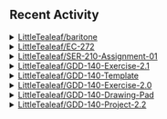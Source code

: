 <h2>Recent Activity</h2>
<details><summary><a href="https://www.github.com/LittleTealeaf/baritone">LittleTealeaf/baritone</a></summary><ul><li><a href="https://www.github.com/LittleTealeaf/baritone/commit/de67ae1b97eb3d3dd6631d41ae35f9461290cbca">#de67ae1</a> Cleanup Code</li><li><a href="https://www.github.com/LittleTealeaf/baritone/commit/8a54c0e9c74b572e267aa200b5b5d86c3d92d7d8">#8a54c0e</a> something</li><li><a href="https://www.github.com/LittleTealeaf/baritone/commit/0d34790980469b2886ec6e27bf050b01958a2dec">#0d34790</a> Recipes</li><li><a href="https://www.github.com/LittleTealeaf/baritone/commit/3afb949f434c8338f20c2b51a10722ab1a26d836">#3afb949</a> Basic Crafting</li><li><a href="https://www.github.com/LittleTealeaf/baritone/commit/21534d1c0bafb5d27dadb97ae1144a54e9a2d19f">#21534d1</a> Fix chat error messages being obfuscated for block type arguments</li><li><a href="https://www.github.com/LittleTealeaf/baritone/commit/74ea803651c2e4d73c813ea38d2c790e26c209e0">#74ea803</a> Add world border checks to MovementHelper</li><li><a href="https://www.github.com/LittleTealeaf/baritone/commit/49357790f1e48186949b82f97d27b842e5ffd3e9">#4935779</a> fix world border checks</li><li><a href="https://www.github.com/LittleTealeaf/baritone/commit/7052fe62250c48bf4021857ceb8b44066887dc58">#7052fe6</a> put this on its own line</li><li><a href="https://www.github.com/LittleTealeaf/baritone/commit/d2b62e2d21c72cb659be7680edbc490ab7cdadf0">#d2b62e2</a> Merge pull request #3239 from scorbett123/world_border_checks</li><li><a href="https://www.github.com/LittleTealeaf/baritone/commit/91be4c46439292b580af2c04bc6fd81ff5859004">#91be4c4</a> Merge pull request #3093 from ZacSharp/fixBlockOptionalMetaObfuscation</li><li><a href="https://www.github.com/LittleTealeaf/baritone/commit/0ade37f14f8af914c50046a5d681f1ffff3635c0">#0ade37f</a> Update Setup and Usage guides</li><li><a href="https://www.github.com/LittleTealeaf/baritone/commit/b19c935da1e3b669508f8c64214782c725a68b4c">#b19c935</a> Merge pull request #3256 from ehylo/master</li></ul></details>
<details><summary><a href="https://www.github.com/LittleTealeaf/EC-272">LittleTealeaf/EC-272</a></summary><ul><li><a href="https://www.github.com/LittleTealeaf/EC-272/commit/a316ad6cf64eb4b6ccd17184cd249ef12dc91ccd">#a316ad6</a> class notes</li></ul></details>
<details><summary><a href="https://www.github.com/LittleTealeaf/SER-210-Assignment-01">LittleTealeaf/SER-210-Assignment-01</a></summary><ul><li><a href="https://www.github.com/LittleTealeaf/SER-210-Assignment-01/commit/73c22d9a6620437ddd0b4970074d488639dec446">#73c22d9</a> Code Cleanup</li><li><a href="https://www.github.com/LittleTealeaf/SER-210-Assignment-01/commit/cb19675f8531d93a12e36334ce7629e9a5b0b581">#cb19675</a> Moved Play Again button up</li><li><a href="https://www.github.com/LittleTealeaf/SER-210-Assignment-01/commit/b4e8ed505d351a383de3aacd0a3fb182730dd80f">#b4e8ed5</a> Added Button Functionality</li><li><a href="https://www.github.com/LittleTealeaf/SER-210-Assignment-01/commit/e36847b435c2e195dd2d22ce51c268eb1c9785d3">#e36847b</a> Created Reset Button</li><li><a href="https://www.github.com/LittleTealeaf/SER-210-Assignment-01/commit/fe45e2bc93ad00e631118b422e415a13527048fb">#fe45e2b</a> Customized layout for greeter and instructions</li></ul></details>
<details><summary><a href="https://www.github.com/LittleTealeaf/GDD-140-Exercise-2.1">LittleTealeaf/GDD-140-Exercise-2.1</a></summary><ul><li><a href="https://www.github.com/LittleTealeaf/GDD-140-Exercise-2.1/commit/7c44a831d6c2563f32bc59d4510e7b6eef3bf029">#7c44a83</a> I got carried away</li><li><a href="https://www.github.com/LittleTealeaf/GDD-140-Exercise-2.1/commit/28776e262e41cc06269ee92af21d611b562dd436">#28776e2</a> transparency is random</li><li><a href="https://www.github.com/LittleTealeaf/GDD-140-Exercise-2.1/commit/14436627c61ebb742cf4b0c1e4e0a2cd3c1d4757">#1443662</a> changed speeds</li><li><a href="https://www.github.com/LittleTealeaf/GDD-140-Exercise-2.1/commit/d94b18813c1a54d3d0463f05f44abbf44b97fffb">#d94b188</a> circles are now drawn at 50% opacity</li><li><a href="https://www.github.com/LittleTealeaf/GDD-140-Exercise-2.1/commit/b09641230c3e5cbcfcc4aac7f16d1d26d69a7bfe">#b096412</a> Colors!</li><li><a href="https://www.github.com/LittleTealeaf/GDD-140-Exercise-2.1/commit/f71cc02ff5ff630e2ecc9df4a22389f24e075918">#f71cc02</a> Added ellipse that bounces off edges of the screen</li><li><a href="https://www.github.com/LittleTealeaf/GDD-140-Exercise-2.1/commit/69d16e0b8f3db78c8d4e1459c2fc914608cc4c39">#69d16e0</a> fix setup</li><li><a href="https://www.github.com/LittleTealeaf/GDD-140-Exercise-2.1/commit/85d22dd8587ea85c5b38c7e0fa90fef5fce76618">#85d22dd</a> Update README.md</li></ul></details>
<details><summary><a href="https://www.github.com/LittleTealeaf/GDD-140-Template">LittleTealeaf/GDD-140-Template</a></summary><ul><li><a href="https://www.github.com/LittleTealeaf/GDD-140-Template/commit/3717f8acb04b901b58daab6fd999a508c995d192">#3717f8a</a> Removed need for misc. JS files, using cloudfare versions</li><li><a href="https://www.github.com/LittleTealeaf/GDD-140-Template/commit/be02b0577d83c10e24bdcf59216ec34dcf032a7e">#be02b05</a> changes</li><li><a href="https://www.github.com/LittleTealeaf/GDD-140-Template/commit/e05d4b2e0df5ddda16fd0670d235af48a41770cc">#e05d4b2</a> Changed reference path</li></ul></details>
<details><summary><a href="https://www.github.com/LittleTealeaf/GDD-140-Exercise-2.0">LittleTealeaf/GDD-140-Exercise-2.0</a></summary><ul><li><a href="https://www.github.com/LittleTealeaf/GDD-140-Exercise-2.0/commit/4953f3377fbac2b91b529fde276d2f0bf654496d">#4953f33</a> fulfilled exercise requirements</li><li><a href="https://www.github.com/LittleTealeaf/GDD-140-Exercise-2.0/commit/41842bf17876becc50d9d75dffe8264383955f54">#41842bf</a> changed background</li><li><a href="https://www.github.com/LittleTealeaf/GDD-140-Exercise-2.0/commit/1f3fe15a0335aa303772115fbc22eaf7c64ca384">#1f3fe15</a> reset sketch</li></ul></details>
<details><summary><a href="https://www.github.com/LittleTealeaf/GDD-140-Drawing-Pad">LittleTealeaf/GDD-140-Drawing-Pad</a></summary><ul><li><a href="https://www.github.com/LittleTealeaf/GDD-140-Drawing-Pad/commit/418760f713c29125127685ae867b0b03be877032">#418760f</a> Imported code</li><li><a href="https://www.github.com/LittleTealeaf/GDD-140-Drawing-Pad/commit/b98e77e2c511c3d9d6a6cc472158588e0f4ddb92">#b98e77e</a> Update README.md</li></ul></details>
<details><summary><a href="https://www.github.com/LittleTealeaf/GDD-140-Project-2.2">LittleTealeaf/GDD-140-Project-2.2</a></summary><ul><li><a href="https://www.github.com/LittleTealeaf/GDD-140-Project-2.2/commit/db3ef5ac7710743e61d6403961c4aa2fd6964a75">#db3ef5a</a> Update README.md</li></ul></details>
